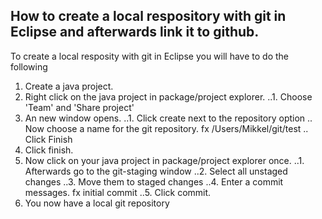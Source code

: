 ## How to create a local respository with git in Eclipse and afterwards link it to github.
To create a local resposity with git in Eclipse you will have to do the following
1. Create a java project.
2. Right click on the java project in package/project explorer.
..1. Choose 'Team' and 'Share project'
3. An new window opens.
..1. Click create next to the repository option
.. Now choose a name for the git repository. fx /Users/Mikkel/git/test
.. Click Finish
4. Click finish.
5. Now click on your java project in package/project explorer once.
..1. Afterwards go to the git-staging window
..2. Select all unstaged changes
..3. Move them to staged changes
..4. Enter a commit messages. fx initial commit
..5. Click commit.
6. You now have a local git repository

